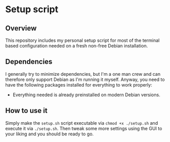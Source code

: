 # Setup script

## Overview

This repository includes my personal setup script for most of the terminal based configuration needed on a fresh non-free Debian installation.

## Dependencies

I generally try to minimize dependencies, but I'm a one man crew and can therefore only support Debian as I'm running it myself. Anyway, you need to have the following packages installed for everything to work properly:

- Everything needed is already preinstalled on modern Debian versions.

## How to use it

Simply make the `setup.sh` script executable via `chmod +x ./setup.sh` and execute it via `./setup.sh`. Then tweak some more settings using the GUI to your liking and you should be ready to go.
